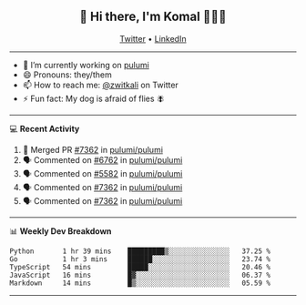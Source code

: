 <h2 align="center"> 👋 Hi there, I'm Komal 🧑🏾‍💻 </h2>
<p align="center">
    <a href="https://twitter.com/zwitkali">Twitter</a> •
    <a href="https://www.linkedin.com/in/komal-ali/">LinkedIn</a>
</p>

--------

- 🔭 I’m currently working on [pulumi](https://github.com/pulumi/pulumi)
- 😄 Pronouns: they/them
- 📫 How to reach me: [@zwitkali](https://twitter.com/zwitkali) on Twitter
- ⚡ Fun fact: My dog is afraid of flies 🪰

--------
💻 **Recent Activity**

<!--START_SECTION:activity-->
1. 🎉 Merged PR [#7362](https://github.com/pulumi/pulumi/pull/7362) in [pulumi/pulumi](https://github.com/pulumi/pulumi)
2. 🗣 Commented on [#6762](https://github.com/pulumi/pulumi/issues/6762) in [pulumi/pulumi](https://github.com/pulumi/pulumi)
3. 🗣 Commented on [#5582](https://github.com/pulumi/pulumi/issues/5582) in [pulumi/pulumi](https://github.com/pulumi/pulumi)
4. 🗣 Commented on [#7362](https://github.com/pulumi/pulumi/issues/7362) in [pulumi/pulumi](https://github.com/pulumi/pulumi)
5. 🗣 Commented on [#7362](https://github.com/pulumi/pulumi/issues/7362) in [pulumi/pulumi](https://github.com/pulumi/pulumi)
<!--END_SECTION:activity-->

--------

📊 **Weekly Dev Breakdown**
<!--START_SECTION:waka-->
```text
Python       1 hr 39 mins    █████████▒░░░░░░░░░░░░░░░   37.25 % 
Go           1 hr 3 mins     ██████░░░░░░░░░░░░░░░░░░░   23.74 % 
TypeScript   54 mins         █████░░░░░░░░░░░░░░░░░░░░   20.46 % 
JavaScript   16 mins         █▓░░░░░░░░░░░░░░░░░░░░░░░   06.37 % 
Markdown     14 mins         █▒░░░░░░░░░░░░░░░░░░░░░░░   05.59 % 
```
<!--END_SECTION:waka-->

--------